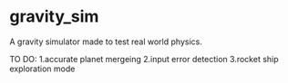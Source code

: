 # gravity_sim
A gravity simulator made to test real world physics.

TO DO:
1.accurate planet mergeing
2.input error detection
3.rocket ship exploration mode
